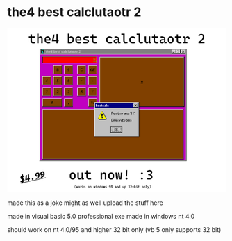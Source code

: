 # the4 best calclutaotr 2
![meow](https://github.com/cookies5219/bestcalc/blob/main/best%20calc%20no%20ntsc.png)

made this as a joke might as well upload the stuff here

made in visual basic 5.0 professional exe made in windows nt 4.0

should work on nt 4.0/95 and higher 32 bit only (vb 5 only supports 32 bit)
